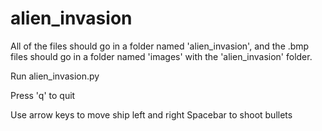 # alien_invasion

All of the files should go in a folder named 'alien_invasion',
and the .bmp files should go in a folder named 'images' with the 'alien_invasion' folder.

Run alien_invasion.py

Press 'q' to quit

Use arrow keys to move ship left and right
Spacebar to shoot bullets
